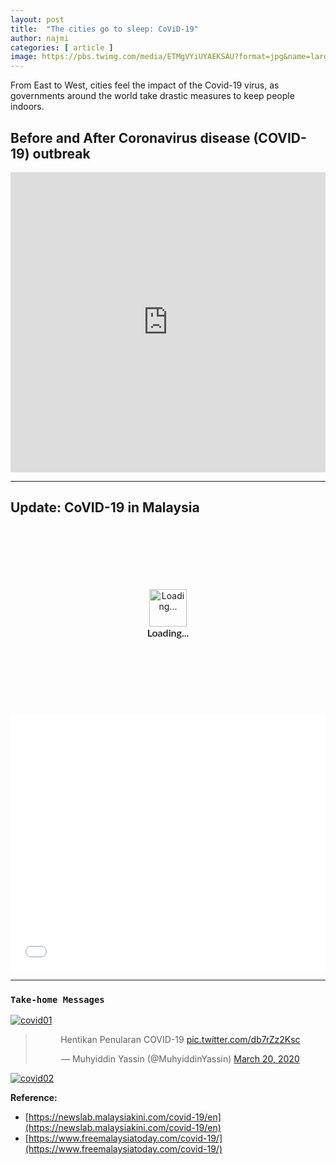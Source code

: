 ```yaml
---
layout: post
title:  "The cities go to sleep: CoViD-19"
author: najmi
categories: [ article ]
image: https://pbs.twimg.com/media/ETMgVYiUYAEKSAU?format=jpg&name=large
---
```


From East to West, cities feel the impact of the Covid-19 virus, as governments around the world take drastic measures to keep people indoors.

## Before and After Coronavirus disease (COVID-19) outbreak
<iframe width="100%" height="480" src="https://www.youtube.com/embed/Hs14cxQuccs?start=32" frameborder="0" allow="accelerometer; autoplay; encrypted-media; gyroscope; picture-in-picture" allowfullscreen></iframe>

___

## Update: CoVID-19 in Malaysia

<div class="piktowrapper-embed" style="height: 300px; position: relative;" data-uid="45146904-untitled-social-media"><div class="pikto-canvas-wrap"><div class="pikto-canvas"><div class="embed-loading-overlay" style="width: 100%; height: 100%; position: absolute; text-align: center;"><img width="60px" alt="Loading..." style="margin-top: 100px" src="https://create.piktochart.com/loading.gif"/><p style="margin: 0; padding: 0; font-family: Lato, Helvetica, Arial, sans-serif; font-weight: 600; font-size: 16px">Loading...</p></div></div></div></div><script>(function(d){var js, id="pikto-embed-js", ref=d.getElementsByTagName("script")[0];if (d.getElementById(id)) { return;}js=d.createElement("script"); js.id=id; js.async=true;js.src="https://create.piktochart.com/assets/embedding/embed.js";ref.parentNode.insertBefore(js, ref);}(document));</script>


<iframe title="Update: CoVID-19 in Malaysia by States" aria-label="Dot Plot" id="datawrapper-chart-AT19Z" src="//datawrapper.dwcdn.net/AT19Z/1/" scrolling="no" frameborder="0" style="width: 0; min-width: 100% !important; border: none;" height="411"></iframe><script type="text/javascript">!function(){"use strict";window.addEventListener("message",function(a){if(void 0!==a.data["datawrapper-height"])for(var e in a.data["datawrapper-height"]){var t=document.getElementById("datawrapper-chart-"+e)||document.querySelector("iframe[src*='"+e+"']");t&&(t.style.height=a.data["datawrapper-height"][e]+"px")}})}();
</script>

___

### `Take-home Messages`
[![covid01](https://pbs.twimg.com/media/ETZ7uorUMAcCzW-?format=jpg&name=900x900)](#)

<center>
<blockquote class="twitter-tweet"><p lang="in" dir="ltr">Hentikan Penularan COVID-19 <a href="https://t.co/db7rZz2Ksc">pic.twitter.com/db7rZz2Ksc</a></p>&mdash; Muhyiddin Yassin (@MuhyiddinYassin) <a href="https://twitter.com/MuhyiddinYassin/status/1240803124454936579?ref_src=twsrc%5Etfw">March 20, 2020</a></blockquote> <script async src="https://platform.twitter.com/widgets.js" charset="utf-8"></script>
</center>

[![covid02](https://pbs.twimg.com/media/ETRyZzzUUAA0SOo?format=jpg&name=medium)](#)


**Reference:**
* [https://newslab.malaysiakini.com/covid-19/en](https://newslab.malaysiakini.com/covid-19/en)
* [https://www.freemalaysiatoday.com/covid-19/](https://www.freemalaysiatoday.com/covid-19/)



